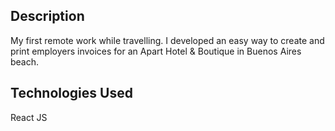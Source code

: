 ## Description

My first remote work while travelling. I developed an easy way to create and print employers invoices for an Apart Hotel & Boutique in Buenos Aires beach.

## Technologies Used

React JS
